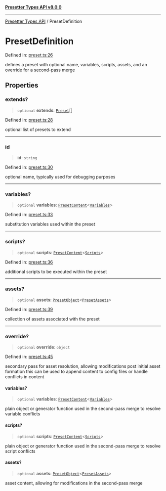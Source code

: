 [**Presetter Types API v8.0.0**](../README.md)

***

[Presetter Types API](../README.md) / PresetDefinition

# PresetDefinition

Defined in: [preset.ts:26](https://github.com/alvis/presetter/blob/master/packages/types/src/preset.ts#L26)

defines a preset with optional name, variables, scripts, assets, and an override for a second-pass merge

## Properties

### extends?

> `optional` **extends**: [`Preset`](../type-aliases/Preset.md)[]

Defined in: [preset.ts:28](https://github.com/alvis/presetter/blob/master/packages/types/src/preset.ts#L28)

optional list of presets to extend

***

### id

> **id**: `string`

Defined in: [preset.ts:30](https://github.com/alvis/presetter/blob/master/packages/types/src/preset.ts#L30)

optional name, typically used for debugging purposes

***

### variables?

> `optional` **variables**: [`PresetContent`](../type-aliases/PresetContent.md)\<[`Variables`](../type-aliases/Variables.md)\>

Defined in: [preset.ts:33](https://github.com/alvis/presetter/blob/master/packages/types/src/preset.ts#L33)

substitution variables used within the preset

***

### scripts?

> `optional` **scripts**: [`PresetContent`](../type-aliases/PresetContent.md)\<[`Scripts`](../type-aliases/Scripts.md)\>

Defined in: [preset.ts:36](https://github.com/alvis/presetter/blob/master/packages/types/src/preset.ts#L36)

additional scripts to be executed within the preset

***

### assets?

> `optional` **assets**: [`PresetObject`](../type-aliases/PresetObject.md)\<[`PresetAssets`](PresetAssets.md)\>

Defined in: [preset.ts:39](https://github.com/alvis/presetter/blob/master/packages/types/src/preset.ts#L39)

collection of assets associated with the preset

***

### override?

> `optional` **override**: `object`

Defined in: [preset.ts:45](https://github.com/alvis/presetter/blob/master/packages/types/src/preset.ts#L45)

secondary pass for asset resolution, allowing modifications post initial asset formation
this can be used to append content to config files or handle conflicts in content

#### variables?

> `optional` **variables**: [`PresetContent`](../type-aliases/PresetContent.md)\<[`Variables`](../type-aliases/Variables.md)\>

plain object or generator function used in the second-pass merge to resolve variable conflicts

#### scripts?

> `optional` **scripts**: [`PresetContent`](../type-aliases/PresetContent.md)\<[`Scripts`](../type-aliases/Scripts.md)\>

plain object or generator function used in the second-pass merge to resolve script conflicts

#### assets?

> `optional` **assets**: [`PresetObject`](../type-aliases/PresetObject.md)\<[`PresetAssets`](PresetAssets.md)\>

asset content, allowing for modifications in the second-pass merge
